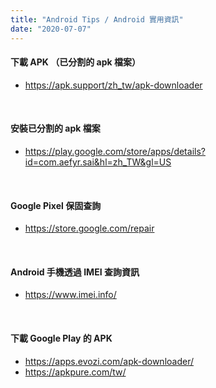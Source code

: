 ```yaml
---
title: "Android Tips / Android 實用資訊"
date: "2020-07-07"
---
```


#### 下載 APK （已分割的 apk 檔案）
* https://apk.support/zh_tw/apk-downloader

</br>

#### 安裝已分割的 apk 檔案
* https://play.google.com/store/apps/details?id=com.aefyr.sai&hl=zh_TW&gl=US


</br>

#### Google Pixel 保固查詢
* https://store.google.com/repair


</br>

#### Android 手機透過 IMEI 查詢資訊
* https://www.imei.info/


</br>

#### 下載 Google Play 的 APK

* https://apps.evozi.com/apk-downloader/
* https://apkpure.com/tw/
